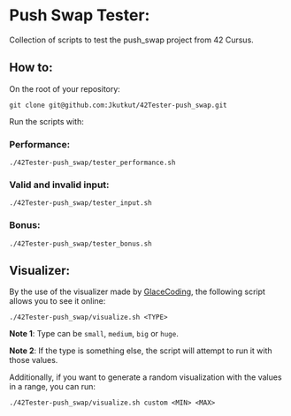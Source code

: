 # Push Swap Tester:

Collection of scripts to test the push_swap project from 42 Cursus.

## How to:
On the root of your repository:

```
git clone git@github.com:Jkutkut/42Tester-push_swap.git
```

Run the scripts with:

### Performance:
```
./42Tester-push_swap/tester_performance.sh
```

### Valid and invalid input:
```
./42Tester-push_swap/tester_input.sh
```

### Bonus:
```
./42Tester-push_swap/tester_bonus.sh
```


## Visualizer:
By the use of the visualizer made by [GlaceCoding](https://github.com/GlaceCoding/GlaceCoding.github.io), the following script allows you to see it online:

```
./42Tester-push_swap/visualize.sh <TYPE>
```

**Note 1**: Type can be `small`, `medium`, `big` or `huge`.


**Note 2**: If the type is something else, the script will attempt to run it with those values.

Additionally, if you want to generate a random visualization with the values in a range, you can run:

```
./42Tester-push_swap/visualize.sh custom <MIN> <MAX>
```
